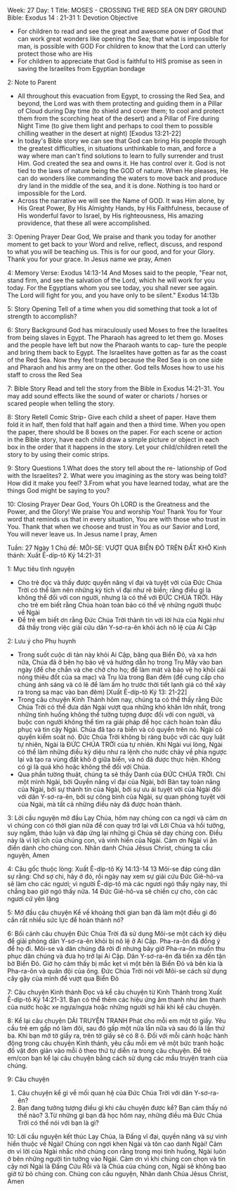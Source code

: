 Week: 27
Day: 1
Title: MOSES - CROSSING THE RED SEA ON DRY GROUND
Bible: Exodus 14 : 21-31
1: Devotion Objective
- For children to read and see the great and awesome power of God that can work great wonders like opening the Sea; that what is impossible for man, is possible with GOD For children to know that the Lord can utterly protect those who are His
- For children to appreciate that God is faithful to HIS promise as seen in saving the Israelites from Egyptian bondage

2: Note to Parent
- All throughout this evacuation from Egypt, to crossing the Red Sea, and beyond, the Lord was with them protecting and guiding them in a Pillar of Cloud during Day time (to shield and cover them; to cool and protect them from the scorching heat of the desert) and a Pillar of Fire during Night Time (to give them light and perhaps to cool them to possible chilling weather in the desert at night) [Exodus 13:21-22]
- In today's Bible story we can see that God can bring His people through the greatest difficulties, in situations unthinkable to man, and force a way where man can't find solutions to learn to fully surrender and trust Him. God created the sea and owns it. He has control over it. God is not tied to the laws of nature being the GOD of nature. When He pleases, He can do wonders like commanding the waters to move back and produce dry land in the middle of the sea, and it is done. Nothing is too hard or impossible for the Lord.
- Across the narrative we will see the Name of GOD. It was Him alone, by His Great Power, By His Almighty Hands, by His Faithfulness, because of His wonderful favor to Israel, by His righteousness, His amazing providence, that these all were accomplished.

3: Opening Prayer
 Dear God, We praise and thank you today for another moment to get back to your Word and relive, reflect, discuss, and respond to what you will be teaching us. This is for our good, and for your Glory. Thank you for your grace. In Jesus name we pray, Amen


4: Memory Verse:
Exodus 14:13-14 And Moses said to the people, "Fear not, stand firm, and see the salvation of the Lord, which he will work for you today. For the Egyptians whom you see today, you shall never see again. The Lord will fight for you, and you have only to be silent." Exodus 14:13b

5: Story Opening
Tell of a time when you did something that took a lot of strength to accomplish?


6: Story Background
God has miraculously used Moses to free the Israelites from being slaves in Egypt. The Pharaoh has agreed to let them go. Moses and the people have left but now the Pharaoh wants to cap- ture the people and bring them back to Egypt. The Israelites have gotten as far as the coast of the Red Sea. Now they feel trapped because the Red Sea is on one side and Pharaoh and his army are on the other. God tells Moses how to use his staff to cross the Red Sea


7: Bible Story
 Read and tell the story from the Bible in Exodus 14:21-31. You may add sound effects like the sound of water or chariots / horses or scared people when telling the story.

8: Story Retell
Comic Strip- Give each child a sheet of paper. Have them fold it in half, then fold that half again and then a third time. When you open the paper, there should be 8 boxes on the paper. For each scene or action in the Bible story, have each child draw a simple picture or object in each box in the order that it happens in the story. Let your child/children retell the story to by using their comic strips.

9: Story Questions
1.What does the story tell about the re- lationship of God with the Israelites?
2. What were you imagining as the story was being told? How did it make you feel?
3.From what you have learned today, what are the things God might be saying to you?

10: Closing Prayer
Dear God, Yours Oh LORD is the Greatness and the Power, and the Glory! We praise You and worship You! Thank You for Your word that reminds us that in every situation, You are with those who trust in You. Thank that when we choose and trust in You as our Savior and Lord, You will never leave us. In Jesus name I pray, Amen


Tuần: 27
Ngày 1
Chủ đề: MÔI-SE: VƯỢT QUA BIỂN ĐỎ TRÊN ĐẤT KHÔ
Kinh thánh: Xuất Ê-díp-tô Ký 14:21-31

1: Mục tiêu tĩnh nguyện
- Cho trẻ đọc và thấy được quyền năng vĩ đại và tuyệt vời của Đức Chúa Trời có thể làm nên những kỳ tích vĩ đại như rẽ biển; rằng điều gì là không thể đối với con người, nhưng là có thể với ĐỨC CHÚA TRỜI. Hãy cho trẻ em biết rằng Chúa hoàn toàn bảo có thể vệ những người thuộc về Ngài
- Để trẻ em biết ơn rằng Đức Chúa Trời thành tín với lời hứa của Ngài như đã thấy trong việc giải cứu dân Y-sơ-ra-ên khỏi ách nô lệ của Ai Cập

2: Lưu ý cho Phụ huynh
- Trong suốt cuộc di tản này khỏi Ai Cập, băng qua Biển Đỏ, và xa hơn nữa, Chúa đã ở bên họ bảo vệ và hướng dẫn họ trong Trụ Mây vào ban ngày (để che chắn và che chở cho họ; để làm mát và bảo vệ họ khỏi cái nóng thiêu đốt của sa mạc) và Trụ lửa trong Ban đêm (để cung cấp cho chúng ánh sáng và có lẽ để làm ấm họ trước thời tiết lạnh giá có thể xảy ra trong sa mạc vào ban đêm) [Xuất Ê-díp-tô Ký 13: 21-22]
- Trong câu chuyện Kinh Thánh hôm nay, chúng ta có thể thấy rằng Đức Chúa Trời có thể đưa dân Ngài vượt qua những khó khăn lớn nhất, trong những tình huống không thể tưởng tượng được đối với con người, và buộc con người không thể tìm ra giải pháp để học cách hoàn toàn đầu phục và tin cậy Ngài. Chúa đã tạo ra biển và có quyền trên nó. Ngài có quyền kiểm soát nó. Đức Chúa Trời không bị ràng buộc với các quy luật tự nhiên, Ngài là ĐỨC CHÚA TRỜI của tự nhiên. Khi Ngài vui lòng, Ngài có thể làm những điều kỳ diệu như ra lệnh cho nước chảy về phía ngược lại và tạo ra vùng đất khô ở giữa biển, và nó đã được thực hiện. Không có gì là quá khó hoặc không thể đối với Chúa.
- Qua phần tường thuật, chúng ta sẽ thấy Danh của ĐỨC CHÚA TRỜI. Chỉ một mình Ngài, bởi Quyền năng vĩ đại của Ngài, bởi Bàn tay toàn năng của Ngài, bởi sự thành tín của Ngài, bởi sự ưu ái tuyệt vời của Ngài đối với dân Y-sơ-ra-ên, bởi sự công bình của Ngài, sự quan phòng tuyệt vời của Ngài, mà tất cả những điều này đã được hoàn thành.

3: Lời cầu nguyện mở đầu
 Lạy Chúa, hôm nay chúng con ca ngợi và cảm ơn vì chúng con có thời gian nữa để con quay trở lại với Lời Chúa và hồi tưởng, suy ngẫm, thảo luận và đáp ứng lại những gì Chúa sẽ dạy chúng con. Điều này là vì lợi ích của chúng con, và vinh hiển của Ngài. Cảm ơn Ngài vì ân điển dành cho chúng con. Nhân danh Chúa Jêsus Christ, chúng ta cầu nguyện, Amen


4: Câu gốc thuộc lòng:
Xuất Ê-díp-tô Ký 14:13-14
 13 Môi-se đáp cùng dân sự rằng: Chớ sợ chi, hãy ở đó, rồi ngày nay xem sự giải cứu Đức Giê-hô-va sẽ làm cho các ngươi; vì người Ê-díp-tô mà các ngươi ngó thấy ngày nay, thì chẳng bao giờ ngó thấy nữa. 14 Đức Giê-hô-va sẽ chiến cự cho, còn các ngươi cứ yên lặng

5: Mở đầu câu chuyện
Kể về khoảng thời gian bạn đã làm một điều gì đó cần rất nhiều sức lực để hoàn thành nó?

6: Bối cảnh câu chuyện
Đức Chúa Trời đã sử dụng Môi-se một cách kỳ diệu để giải phóng dân Y-sơ-ra-ên khỏi bị nô lệ ở Ai Cập. Pha-ra-ôn đã đồng ý để họ đi. Môi-se và dân chúng đã rời đi nhưng bây giờ Pha-ra-ôn muốn thu phục dân chúng và đưa họ trở lại Ai Cập. Dân Y-sơ-ra-ên đã tiến xa đến tận bờ Biển Đỏ. Giờ họ cảm thấy bị mắc kẹt vì một bên là Biển Đỏ và bên kia là Pha-ra-ôn và quân đội của ông. Đức Chúa Trời nói với Môi-se cách sử dụng cây gậy của mình để vượt qua Biển Đỏ


7: Câu chuyện Kinh thánh
 Đọc và kể câu chuyện từ Kinh Thánh trong Xuất Ê-díp-tô Ký 14:21-31. Bạn có thể thêm các hiệu ứng âm thanh như âm thanh của nước hoặc xe ngựa/ngựa hoặc những người sợ hãi khi kể câu chuyện.

8: Kể lại câu chuyện
DẢI TRUYỆN TRANH
 Phát cho mỗi em một tờ giấy. Yêu cầu trẻ em gấp nó làm đôi, sau đó gấp một nửa lần nữa và sau đó là lần thứ ba. Khi bạn mở tờ giấy ra, trên tờ giấy sẽ có 8 ô. Đối với mỗi cảnh hoặc hành động trong câu chuyện Kinh thánh, yêu cầu mỗi em vẽ một bức tranh hoặc đồ vật đơn giản vào mỗi ô theo thứ tự diễn ra trong câu chuyện. Để trẻ em/con bạn kể lại câu chuyện bằng cách sử dụng các mẩu truyện tranh của chúng.

9: Câu chuyện
1. Câu chuyện kể gì về mối quan hệ của Đức Chúa Trời với dân Y-sơ-ra-ên?
2. Bạn đang tưởng tượng điều gì khi câu chuyện được kể? Bạn cảm thấy nó thế nào?
3.Từ những gì bạn đã học hôm nay, những điều mà Đức Chúa Trời có thể nói với bạn là gì?

10: Lời cầu nguyện kết thúc
Lạy Chúa, là Đấng vĩ đại, quyền năng và sự vinh hiển thuộc về Ngài! Chúng con ngợi khen Ngài và tôn cao danh Ngài! Cảm ơn vì lời của Ngài nhắc nhở chúng con rằng trong mọi tình huống, Ngài luôn ở bên những người tin tưởng vào Ngài. Cảm ơn vì khi chúng con chọn và tin cậy nơi Ngài là Đấng Cứu Rỗi và là Chúa của chúng con, Ngài sẽ không bao giờ từ bỏ chúng con. Chúng con cầu nguyện, Nhân danh Chúa Jêsus Christ, Amen
